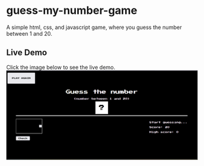 # guess-my-number-game
A simple html, css, and javascript game, where you guess the number between 1 and 20.
## Live Demo
Click the image below to see the live demo.
[![live DEMO](https://github.com/Selalelo/guess-my-number-game/blob/main/DEMO.png)](https://selalelo.github.io/guess-my-number-game/)

